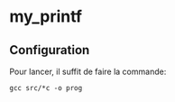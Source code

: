 # my_printf

## Configuration

Pour lancer, il suffit de faire la commande: 
```
gcc src/*c -o prog
```
